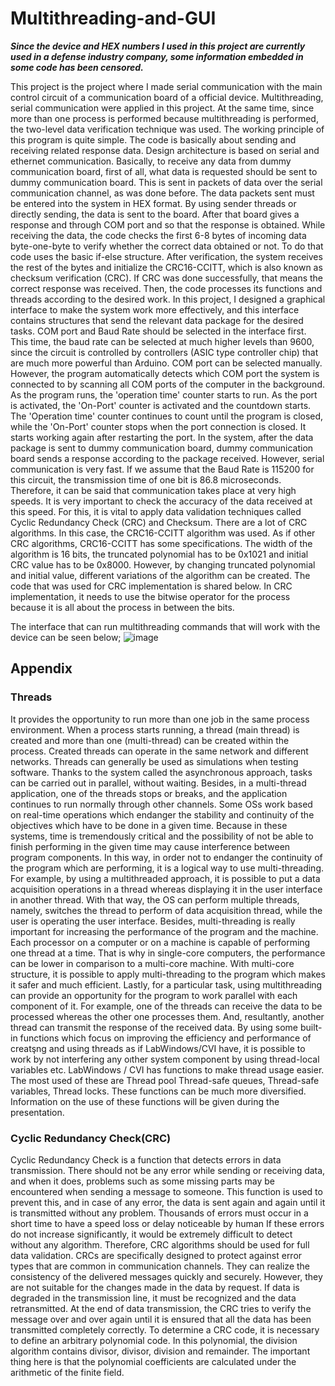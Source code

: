 # Multithreading-and-GUI

***Since the device and HEX numbers I used in this project are currently used in a defense industry company, some information embedded in some code has been censored.*** 

This project is the project where I made serial communication with the main control circuit of a communication board of a official device. Multithreading, serial communication were applied in this project. At the same time, since more than one process is performed because multithreading is performed, the two-level data verification technique was used. The working principle of this program is quite simple. The code is basically about sending and receiving related response data. Design architecture is based on serial and ethernet communication. Basically, to receive any data from dummy communication board, first of all, what data is requested should be sent to dummy communication board. This is sent in packets of data over the serial communication channel, as was done before. The data packets sent must be entered into the system in HEX format. By using sender threads or directly sending, the data is sent to the board. After that board gives a response and through COM port and so that the response is obtained. While receiving the data, the code checks the first 6-8 bytes of incoming data byte-one-byte to verify whether the correct data obtained or not. To do that code uses the basic if-else structure. After verification, the system receives the rest of the bytes and initialize the CRC16-CCITT, which is also known as checksum verification (CRC). If CRC was done successfully, that means the correct response was received. Then, the code processes its functions and threads according to the desired work. In this project, I designed a graphical interface to make the system work more effectively, and this interface contains structures that send the relevant data package for the desired tasks. COM port and Baud Rate should be selected in the interface first. This time, the baud rate can be selected at much higher levels than 9600, since the circuit is controlled by controllers (ASIC type controller chip) that are much more powerful than Arduino. COM port can be selected manually. However, the program automatically detects which COM port the system is connected to by scanning all COM ports of the computer in the background. As the program runs, the 'operation time' counter starts to run. As the port is activated, the 'On-Port' counter is activated and the countdown starts. The 'Operation time' counter continues to count until the program is closed, while the 'On-Port' counter stops when the port connection is closed. It starts working again after restarting the port. In the system, after the data package is sent to dummy communication board, dummy communication board sends a response according to the package received. However, serial communication is very fast. If we assume that the Baud Rate is 115200 for this circuit, the transmission time of one bit is 86.8 microseconds. Therefore, it can be said that communication takes place at very high speeds. It is very important to check the accuracy of the data received at this speed. For this, it is vital to apply data validation techniques called Cyclic Redundancy Check (CRC) and Checksum. There are a lot of CRC algorithms. In this case, the CRC16-CCITT algorithm was used. As if other CRC algorithms, CRC16-CCITT has some specifications. The width of the algorithm is 16 bits, the truncated polynomial has to be 0x1021 and initial CRC value has to be 0x8000. However, by changing truncated polynomial and initial value, different variations of the algorithm can be created. The code that was used for CRC implementation is shared below. In CRC implementation, it needs to use the bitwise operator for the process because it is all about the process in between the bits.

The interface that can run multithreading commands that will work with the device can be seen below;
                    ![image](https://user-images.githubusercontent.com/74546805/129173437-987dbdc3-588b-4c3c-8c32-0a6ce9915980.png)


## Appendix
### Threads
It provides the opportunity to run more than one job in the same process environment. When a process starts running, a thread (main thread) is created and more than one (multi-thread) can be created within the process. Created threads can operate in the same network and different networks. Threads can generally be used as simulations when testing software. Thanks to the system called the asynchronous approach, tasks can be carried out in parallel, without waiting. Besides, in a multi-thread application, one of the threads stops or breaks, and the application continues to run normally through other channels. Some OSs work based on real-time operations which endanger the stability and continuity of the objectives which have to be done in a given time. Because in these systems, time is tremendously critical and the possibility of not be able to finish performing in the given time may cause interference between program components. In this way, in order not to endanger the continuity of the program which are performing, it is a logical way to use multi-threading. For example, by using a multithreaded approach, it is possible to put a data acquisition operations in a thread whereas displaying it in the user interface in another thread. With that way, the OS can perform multiple threads, namely, switches the thread to perform of data acquisition thread, while the user is operating the user interface. Besides, multi-threading is really important for increasing the performance of the program and the machine. Each processor on a computer or on a machine is capable of performing one thread at a time. That is why in single-core computers, the performance can be lower in comparison to a multi-core machine. With multi-core structure, it is possible to apply multi-threading to the program which makes it safer and much efficient. Lastly, for a particular task, using multithreading can provide an opportunity for the program to work parallel with each component of it. For example, one of the threads can receive the data to be processed whereas the other one processes them. And, resultantly, another thread can transmit the response of the received data. By using some built-in functions which focus on improving the efficiency and performance of creatşng and using threads as if LabWindows/CVI have, it is possible to work by not interfering any oıther system component by using thread-local variables etc. LabWindows / CVI has functions to make thread usage easier. The most used of these are Thread pool Thread-safe queues, Thread-safe variables, Thread locks. These functions can be much more diversified. Information on the use of these functions will be given during the presentation.

### Cyclic Redundancy Check(CRC) 
Cyclic Redundancy Check is a function that detects errors in data transmission. There should not be any error while sending or receiving data, and when it does, problems such as some missing parts may be encountered when sending a message to someone. This function is used to prevent this, and in case of any error, the data is sent again and again until it is transmitted without any problem. Thousands of errors must occur in a short time to have a speed loss or delay noticeable by human If these errors do not increase significantly, it would be extremely difficult to detect without any algorithm. Therefore, CRC algorithms should be used for full data validation. CRCs are specifically designed to protect against error types that are common in communication channels. They can realize the consistency of the delivered messages quickly and securely. However, they are not suitable for the changes made in the data by request. If data is degraded in the transmission line, it must be recognized and the data retransmitted. At the end of data transmission, the CRC tries to verify the message over and over again until it is ensured that all the data has been transmitted completely correctly. To determine a CRC code, it is necessary to define an arbitrary polynomial code. In this polynomial, the division algorithm contains divisor, divisor, division and remainder. The important thing here is that the polynomial coefficients are calculated under the arithmetic of the finite field.
